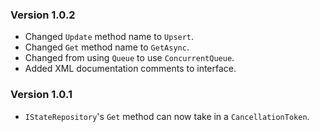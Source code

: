 ### Version 1.0.2

- Changed `Update` method name to `Upsert`.
- Changed `Get` method name to `GetAsync`.
- Changed from using `Queue` to use `ConcurrentQueue`.
- Added XML documentation comments to interface.

### Version 1.0.1

- `IStateRepository`'s `Get` method can now take in a `CancellationToken`.
